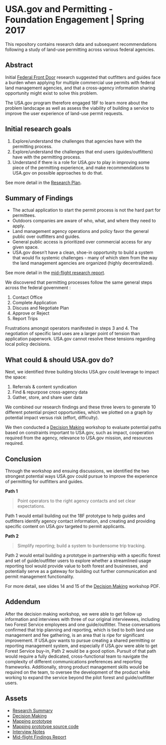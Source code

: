 # USA.gov and Permitting - Foundation Engagement | Spring 2017
This repository contains research data and subsequent recommendations following a study of land-use permitting across various federal agencies. 

## Abstract
Initial [Federal Front Door](https://labs.usa.gov/#research-report) research suggested that outfitters and guides face a burden when applying for multiple commercial use permits with federal land management agencies, and that a cross-agency information sharing opportunity might exist to solve this problem.

The USA.gov program therefore engaged 18F to learn more about the problem landscape as well as assess the viability of building a service to improve the user experience of land-use permit requests.

## Initial research goals
1. Explore/understand the challenges that agencies have with the permitting process. 
2. Explore/understand the challenges that end users (guides/outfitters) have with the permitting process. 
3. Understand if there is a role for USA.gov to play in improving some piece of the permitting experience, and make recommendations to USA.gov on possible approaches to do that.

See more detail in the [Research Plan](https://github.com/18F/FFD_landuse/blob/master/usagov_landuse_permits_research.pdf).

## Summary of Findings

- The actual application to start the permit process is not the hard part for permittees.
- Outdoors companies are aware of who, what, and where they need to apply.
- Land management agency operations and policy favor the general public over outfitters and guides.
- General public access is prioritized over commercial access for any given space.
- USA.gov doesn’t have a clean, shoe-in opportunity to build a system that would fix systemic challenges - many of which stem from the way the land management agencies are organized (highly decentralized).

See more detail in the [mid-flight research report](https://github.com/18F/FFD_landuse/blob/master/usagov_midflight_findings.pdf).

We discovered that permitting processes follow the same general steps across the federal government :

1. Contact Office 
2. Complete Application
3. Discuss and Negotiate Plan
4. Approve or Reject
5. Report Trips 

Frustrations amongst operators manifested in steps 3 and 4. The negotiation of specific land uses are a larger point of tension than application paperwork. USA.gov cannot resolve these tensions regarding local policy decisions. 

## What could & should USA.gov do?
Next, we identified three building blocks USA.gov could leverage to impact the space:

 1. Referrals & content syndication
 2. Find & repurpose cross-agency data
 3. Gather, store, and share user data

We combined our research findings and these three levers to generate 10 different potential project opportunities, which we plotted on a graph by potential impact versus risk (effort, difficulty).

We then conducted a [Decision Making](https://github.com/18F/FFD_landuse/blob/master/usagov_landuse_permits_workshop.pdf) workshop to evaluate potential paths based on constraints important to USA.gov, such as impact, cooperation required from the agency, relevance to USA.gov mission, and resources required.

## Conclusion

Through the workshop and ensuing discussions, we identified the two strongest potential ways USA.gov could pursue to improve the experience of permitting for outfitters and guides.

**Path 1**
> Point operators to the right agency contacts and set clear expectations.

Path 1 would entail building out the 18F prototype to help guides and outfitters identify agency contact information, and creating and providing specific content on USA.gov targeted to permit applicants.


**Path 2**
> Simplify reporting; build a system to burdensome trip tracking.

Path 2 would entail building a prototype in partnership with a specific forest and set of guide/outfitter users to explore whether a streamlined usage reporting tool would provide value to both forest and businesses, and potentially serve as a gateway for building out further communication and permit management functionality.


For more detail, see slides 14 and 15 of the [Decision Making](https://github.com/18F/FFD_landuse/blob/master/usagov_landuse_permits_workshop.pdf) workshop PDF.

## Addendum
After the decision making workshop, we were able to get follow up information and interviews with three of our original interviewees, including two Forest Service employees and one guide/outfitter. These conversations confirmed that trip planning and reporting, which is tied to both land use management and fee gathering, is an area that is ripe for significant improvement. If USA.gov wants to pursue creating a shared permitting or reporting management system, and especially if USA.gov were able to get Forest Service buy-in, Path 2 would be a good option. Pursuit of that path would require a fully dedicated, cross-functional team to navigate the complexity of different communications preferences and reporting frameworks. Additionally, strong product management skills would be required on the team, to oversee the development of the product while working to expand the service beyond the pilot forest and guide/outfitter users. 

## Assets
- [Research Summary](https://github.com/18F/FFD_landuse/blob/master/usagov_landuse_permits_research.pdf)
- [Decision Making](https://github.com/18F/FFD_landuse/blob/master/usagov_landuse_permits_workshop.pdf)
- [Mapping prototype](https://permit-finder-v02.app.cloud.gov/#6/38.204/-105.842)
- [Mapping prototype source code](https://github.com/18F/permit-finder)
- [Interview Notes](https://github.com/18F/FFD_landuse/blob/master/permit_interview_summary_notes.csv)
- [Mid-flight Findings Report](https://github.com/18F/FFD_landuse/blob/master/usagov_midflight_findings.pdf)


